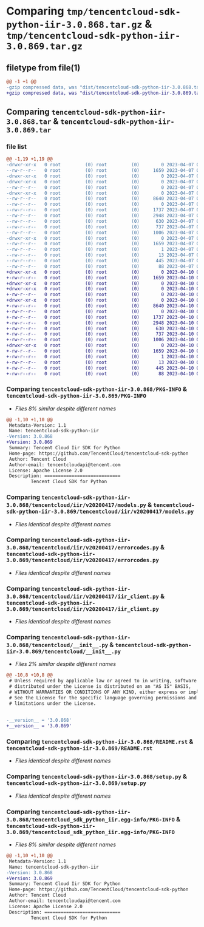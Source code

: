 # Comparing `tmp/tencentcloud-sdk-python-iir-3.0.868.tar.gz` & `tmp/tencentcloud-sdk-python-iir-3.0.869.tar.gz`

## filetype from file(1)

```diff
@@ -1 +1 @@
-gzip compressed data, was "dist/tencentcloud-sdk-python-iir-3.0.868.tar", last modified: Fri Apr  7 00:40:58 2023, max compression
+gzip compressed data, was "dist/tencentcloud-sdk-python-iir-3.0.869.tar", last modified: Mon Apr 10 03:07:21 2023, max compression
```

## Comparing `tencentcloud-sdk-python-iir-3.0.868.tar` & `tencentcloud-sdk-python-iir-3.0.869.tar`

### file list

```diff
@@ -1,19 +1,19 @@
-drwxr-xr-x   0 root         (0) root         (0)        0 2023-04-07 00:40:58.000000 tencentcloud-sdk-python-iir-3.0.868/
--rw-r--r--   0 root         (0) root         (0)     1659 2023-04-07 00:40:58.000000 tencentcloud-sdk-python-iir-3.0.868/PKG-INFO
-drwxr-xr-x   0 root         (0) root         (0)        0 2023-04-07 00:40:58.000000 tencentcloud-sdk-python-iir-3.0.868/tencentcloud/
-drwxr-xr-x   0 root         (0) root         (0)        0 2023-04-07 00:40:58.000000 tencentcloud-sdk-python-iir-3.0.868/tencentcloud/iir/
--rw-r--r--   0 root         (0) root         (0)        0 2023-04-07 00:40:58.000000 tencentcloud-sdk-python-iir-3.0.868/tencentcloud/iir/__init__.py
-drwxr-xr-x   0 root         (0) root         (0)        0 2023-04-07 00:40:58.000000 tencentcloud-sdk-python-iir-3.0.868/tencentcloud/iir/v20200417/
--rw-r--r--   0 root         (0) root         (0)     8640 2023-04-07 00:40:58.000000 tencentcloud-sdk-python-iir-3.0.868/tencentcloud/iir/v20200417/models.py
--rw-r--r--   0 root         (0) root         (0)        0 2023-04-07 00:40:58.000000 tencentcloud-sdk-python-iir-3.0.868/tencentcloud/iir/v20200417/__init__.py
--rw-r--r--   0 root         (0) root         (0)     1737 2023-04-07 00:40:58.000000 tencentcloud-sdk-python-iir-3.0.868/tencentcloud/iir/v20200417/errorcodes.py
--rw-r--r--   0 root         (0) root         (0)     2948 2023-04-07 00:40:58.000000 tencentcloud-sdk-python-iir-3.0.868/tencentcloud/iir/v20200417/iir_client.py
--rw-r--r--   0 root         (0) root         (0)      630 2023-04-07 00:40:58.000000 tencentcloud-sdk-python-iir-3.0.868/tencentcloud/__init__.py
--rw-r--r--   0 root         (0) root         (0)      737 2023-04-07 00:40:58.000000 tencentcloud-sdk-python-iir-3.0.868/README.rst
--rw-r--r--   0 root         (0) root         (0)     1006 2023-04-07 00:40:58.000000 tencentcloud-sdk-python-iir-3.0.868/setup.py
-drwxr-xr-x   0 root         (0) root         (0)        0 2023-04-07 00:40:58.000000 tencentcloud-sdk-python-iir-3.0.868/tencentcloud_sdk_python_iir.egg-info/
--rw-r--r--   0 root         (0) root         (0)     1659 2023-04-07 00:40:58.000000 tencentcloud-sdk-python-iir-3.0.868/tencentcloud_sdk_python_iir.egg-info/PKG-INFO
--rw-r--r--   0 root         (0) root         (0)        1 2023-04-07 00:40:58.000000 tencentcloud-sdk-python-iir-3.0.868/tencentcloud_sdk_python_iir.egg-info/dependency_links.txt
--rw-r--r--   0 root         (0) root         (0)       13 2023-04-07 00:40:58.000000 tencentcloud-sdk-python-iir-3.0.868/tencentcloud_sdk_python_iir.egg-info/top_level.txt
--rw-r--r--   0 root         (0) root         (0)      445 2023-04-07 00:40:58.000000 tencentcloud-sdk-python-iir-3.0.868/tencentcloud_sdk_python_iir.egg-info/SOURCES.txt
--rw-r--r--   0 root         (0) root         (0)       88 2023-04-07 00:40:58.000000 tencentcloud-sdk-python-iir-3.0.868/setup.cfg
+drwxr-xr-x   0 root         (0) root         (0)        0 2023-04-10 03:07:21.000000 tencentcloud-sdk-python-iir-3.0.869/
+-rw-r--r--   0 root         (0) root         (0)     1659 2023-04-10 03:07:21.000000 tencentcloud-sdk-python-iir-3.0.869/PKG-INFO
+drwxr-xr-x   0 root         (0) root         (0)        0 2023-04-10 03:07:21.000000 tencentcloud-sdk-python-iir-3.0.869/tencentcloud/
+drwxr-xr-x   0 root         (0) root         (0)        0 2023-04-10 03:07:21.000000 tencentcloud-sdk-python-iir-3.0.869/tencentcloud/iir/
+-rw-r--r--   0 root         (0) root         (0)        0 2023-04-10 03:07:21.000000 tencentcloud-sdk-python-iir-3.0.869/tencentcloud/iir/__init__.py
+drwxr-xr-x   0 root         (0) root         (0)        0 2023-04-10 03:07:21.000000 tencentcloud-sdk-python-iir-3.0.869/tencentcloud/iir/v20200417/
+-rw-r--r--   0 root         (0) root         (0)     8640 2023-04-10 03:07:21.000000 tencentcloud-sdk-python-iir-3.0.869/tencentcloud/iir/v20200417/models.py
+-rw-r--r--   0 root         (0) root         (0)        0 2023-04-10 03:07:21.000000 tencentcloud-sdk-python-iir-3.0.869/tencentcloud/iir/v20200417/__init__.py
+-rw-r--r--   0 root         (0) root         (0)     1737 2023-04-10 03:07:21.000000 tencentcloud-sdk-python-iir-3.0.869/tencentcloud/iir/v20200417/errorcodes.py
+-rw-r--r--   0 root         (0) root         (0)     2948 2023-04-10 03:07:21.000000 tencentcloud-sdk-python-iir-3.0.869/tencentcloud/iir/v20200417/iir_client.py
+-rw-r--r--   0 root         (0) root         (0)      630 2023-04-10 03:07:21.000000 tencentcloud-sdk-python-iir-3.0.869/tencentcloud/__init__.py
+-rw-r--r--   0 root         (0) root         (0)      737 2023-04-10 03:07:21.000000 tencentcloud-sdk-python-iir-3.0.869/README.rst
+-rw-r--r--   0 root         (0) root         (0)     1006 2023-04-10 03:07:21.000000 tencentcloud-sdk-python-iir-3.0.869/setup.py
+drwxr-xr-x   0 root         (0) root         (0)        0 2023-04-10 03:07:21.000000 tencentcloud-sdk-python-iir-3.0.869/tencentcloud_sdk_python_iir.egg-info/
+-rw-r--r--   0 root         (0) root         (0)     1659 2023-04-10 03:07:21.000000 tencentcloud-sdk-python-iir-3.0.869/tencentcloud_sdk_python_iir.egg-info/PKG-INFO
+-rw-r--r--   0 root         (0) root         (0)        1 2023-04-10 03:07:21.000000 tencentcloud-sdk-python-iir-3.0.869/tencentcloud_sdk_python_iir.egg-info/dependency_links.txt
+-rw-r--r--   0 root         (0) root         (0)       13 2023-04-10 03:07:21.000000 tencentcloud-sdk-python-iir-3.0.869/tencentcloud_sdk_python_iir.egg-info/top_level.txt
+-rw-r--r--   0 root         (0) root         (0)      445 2023-04-10 03:07:21.000000 tencentcloud-sdk-python-iir-3.0.869/tencentcloud_sdk_python_iir.egg-info/SOURCES.txt
+-rw-r--r--   0 root         (0) root         (0)       88 2023-04-10 03:07:21.000000 tencentcloud-sdk-python-iir-3.0.869/setup.cfg
```

### Comparing `tencentcloud-sdk-python-iir-3.0.868/PKG-INFO` & `tencentcloud-sdk-python-iir-3.0.869/PKG-INFO`

 * *Files 8% similar despite different names*

```diff
@@ -1,10 +1,10 @@
 Metadata-Version: 1.1
 Name: tencentcloud-sdk-python-iir
-Version: 3.0.868
+Version: 3.0.869
 Summary: Tencent Cloud Iir SDK for Python
 Home-page: https://github.com/TencentCloud/tencentcloud-sdk-python
 Author: Tencent Cloud
 Author-email: tencentcloudapi@tencent.com
 License: Apache License 2.0
 Description: ============================
         Tencent Cloud SDK for Python
```

### Comparing `tencentcloud-sdk-python-iir-3.0.868/tencentcloud/iir/v20200417/models.py` & `tencentcloud-sdk-python-iir-3.0.869/tencentcloud/iir/v20200417/models.py`

 * *Files identical despite different names*

### Comparing `tencentcloud-sdk-python-iir-3.0.868/tencentcloud/iir/v20200417/errorcodes.py` & `tencentcloud-sdk-python-iir-3.0.869/tencentcloud/iir/v20200417/errorcodes.py`

 * *Files identical despite different names*

### Comparing `tencentcloud-sdk-python-iir-3.0.868/tencentcloud/iir/v20200417/iir_client.py` & `tencentcloud-sdk-python-iir-3.0.869/tencentcloud/iir/v20200417/iir_client.py`

 * *Files identical despite different names*

### Comparing `tencentcloud-sdk-python-iir-3.0.868/tencentcloud/__init__.py` & `tencentcloud-sdk-python-iir-3.0.869/tencentcloud/__init__.py`

 * *Files 2% similar despite different names*

```diff
@@ -10,8 +10,8 @@
 # Unless required by applicable law or agreed to in writing, software
 # distributed under the License is distributed on an "AS IS" BASIS,
 # WITHOUT WARRANTIES OR CONDITIONS OF ANY KIND, either express or implied.
 # See the License for the specific language governing permissions and
 # limitations under the License.
 
 
-__version__ = '3.0.868'
+__version__ = '3.0.869'
```

### Comparing `tencentcloud-sdk-python-iir-3.0.868/README.rst` & `tencentcloud-sdk-python-iir-3.0.869/README.rst`

 * *Files identical despite different names*

### Comparing `tencentcloud-sdk-python-iir-3.0.868/setup.py` & `tencentcloud-sdk-python-iir-3.0.869/setup.py`

 * *Files identical despite different names*

### Comparing `tencentcloud-sdk-python-iir-3.0.868/tencentcloud_sdk_python_iir.egg-info/PKG-INFO` & `tencentcloud-sdk-python-iir-3.0.869/tencentcloud_sdk_python_iir.egg-info/PKG-INFO`

 * *Files 8% similar despite different names*

```diff
@@ -1,10 +1,10 @@
 Metadata-Version: 1.1
 Name: tencentcloud-sdk-python-iir
-Version: 3.0.868
+Version: 3.0.869
 Summary: Tencent Cloud Iir SDK for Python
 Home-page: https://github.com/TencentCloud/tencentcloud-sdk-python
 Author: Tencent Cloud
 Author-email: tencentcloudapi@tencent.com
 License: Apache License 2.0
 Description: ============================
         Tencent Cloud SDK for Python
```

